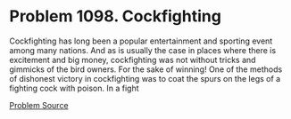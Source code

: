 # Problem 1098. Cockfighting 

Cockfighting has long been a popular entertainment and sporting event among many nations. And as is usually the case in places where there is excitement and big money, cockfighting was not without tricks and gimmicks of the bird owners. For the sake of winning! One of the methods of dishonest victory in cockfighting was to coat the spurs on the legs of a fighting cock with poison. In a fight

[Problem Source](https://www.trizland.ru/tasks/5546/)